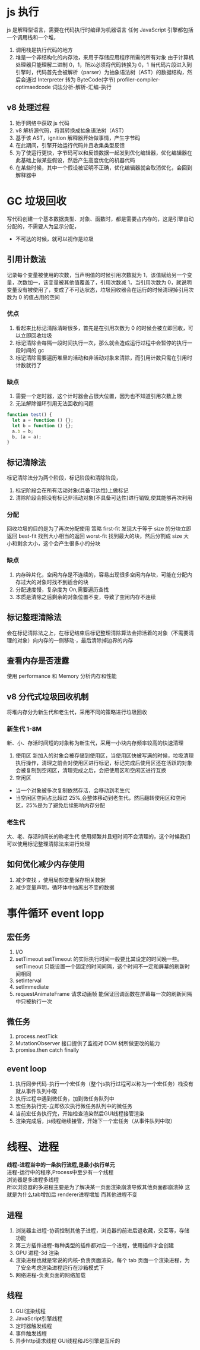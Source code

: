 # js 执行

js 是解释型语言，需要在代码执行时编译为机器语言
任何 JavaScript 引擎都包括一个调用栈和一个堆，

1. 调用栈是执行代码的地方
2. 堆是一个非结构化的内存池，来用于存储应用程序所需的所有对象
   由于计算机处理器只能理解二进制 0，1，所以必须将代码转换为 0，1
   当代码片段进入到引擎时，代码首先会被解析（parser）为抽象语法树（AST）的数据结构，然后会通过 Interpreter 转为 ByteCode(字节) profiler-compiler-optimaedcode
   词法分析-解析-汇编-执行

## v8 处理过程

1. 始于网络中获取 js 代码
2. v8 解析源代码，将其转换成抽象语法树（AST）
3. 基于该 AST，ignition 解释器开始做事情，产生字节码
4. 在此期间，引擎开始运行代码并且收集类型反馈
5. 为了使运行更快，字节码可以和反馈数据一起发到优化编辑器，优化编辑器在此基础上做某些假设，然后产生高度优化的机器代码
6. 在某些时候，其中一个假设被证明不正确，优化编辑器就会取消优化，会回到解释器中

# GC 垃圾回收

写代码创建一个基本数据类型、对象、函数时，都是需要占内存的，这是引擎自动分配的，不需要人为显示分配，

- 不可达的时候，就可以视作是垃圾

## 引用计数法

记录每个变量被使用的次数，当声明值的时候引用次数就为 1，该值赋给另一个变量，次数加一，该变量被其他值覆盖了，引用次数减 1，当引用次数为 0，就说明变量没有被使用了，变成了不可达状态，垃圾回收器会在运行的时候清理掉引用次数为 0 的值占用的空间

### 优点

1. 看起来比标记清除清晰很多，首先是在引用次数为 0 的时候会被立即回收，可以立即回收垃圾
2. 标记清除会每隔一段时间执行一次，那么就会造成运行过程中会暂停的执行一段时间的 gc
3. 标记清除需要遍历堆里的活动和非活动对象来清除，而引用计数只需在引用时计数就行了

### 缺点

1. 需要一个定时器，这个计时器会占很大位置，因为也不知道引用次数上限
2. 无法解除循环引用无法回收的问题

```js
function test() {
  let a = function () {};
  let b = function () {};
  a.b = b;
  b, (a = a);
}
```

## 标记清除法

标记清除法分为两个阶段，标记阶段和清除阶段，

1. 标记阶段会在所有活动对象(具备可达性)上做标记
2. 清除阶段会把没有标记非活动对象(不具备可达性)进行销毁,使其能够再次利用

### 分配

回收垃圾的目的是为了再次分配使用
策略
first-fit 发现大于等于 size 的分块立即返回
best-fit 找到大小相当的返回
worst-fit 找到最大的块，然后分割成 size 大小和剩余大小，这个会产生很多小的分块

### 缺点

1. 内存碎片化，空闲内存是不连续的，容易出现很多空闲内存块，可能在分配内存过大的对象时找不到适合的块
2. 分配速度慢，复杂度为 On,需要遍历查找
3. 本质是清除之后剩余的对象位置不变，导致了空闲内存不连续

## 标记整理清除法

会在标记清除法之上，在标记结束后标记整理清除算法会把活着的对象（不需要清理的对象）向内存的一侧移动·，最后清除掉边界的内存

## 查看内存是否泄露

使用 performance 和 Memory 分析内存和性能

## v8 分代式垃圾回收机制

将堆内存分为新生代和老生代，采用不同的策略进行垃圾回收

### 新生代 1-8M

新、小、存活时间短的对象称为新生代，采用一小块内存频率较高的快速清理

1. 使用区
   新加入的对象会被存储到使用区，当使用区快被写满的时候，垃圾清理执行操作，清理之前会对使用区进行标记，标记完成后使用区还在活跃的对象会被复制到空闲区，清理完成之后，会把使用区和空闲区进行互换
2. 空闲区

- 当一个对象被多次复制依然存活，会移动到老生代
- 当空闲区空间占比超过 25%,会整体移动到老生代，然后翻转使用区和空闲区，25%是为了避免后续影响内存分配

### 老生代

大、老、存活时间长的称老生代
使用频繁并且短时间不会清理的，这个时候我们可以使用标记整理清除法来进行处理

## 如何优化减少内存使用

1. 减少查找 ，使用局部变量保存相关数据
2. 减少变量声明，循环体中抽离出不变的数据

# 事件循环 event lopp

## 宏任务

1. I/O
2. setTimeout setTimeout 的实际执行时间一般要比其设定的时间晚一些。setTimeout 只能设置一个固定的时间间隔，这个时间不一定和屏幕的刷新时间相同
3. setInterval
4. setImmediate
5. requestAnimateFrame 请求动画帧 能保证回调函数在屏幕每一次的刷新间隔中只被执行一次

## 微任务
1. process.nextTick
2. MutationObserver 接口提供了监视对 DOM 树所做更改的能力
3. promise.then catch finally
## event loop
1. 执行同步代码-执行一个宏任务（整个js执行过程可以称为一个宏任务）栈没有就从事件队列中取  
2. 执行过程中遇到微任务，加到微任务队列中  
3. 宏任务执行完-立即依次执行微任务队列中的微任务  
4. 当前宏任务执行完，开始检查渲染然后GUI线程接管渲染  
5. 渲染完成后，js线程继续接管，开始下一个宏任务（从事件队列中取）  
# 线程、进程
**线程-进程当中的一条执行流程,是最小执行单元**  
进程-运行中的程序,Process中至少有一个线程   
浏览器是多进程多线程  
所以浏览器的多进程主要是为了解决某一页面渲染崩溃导致其他页面都崩溃掉 这就是为什么tab增加后 renderer进程增加 而其他进程不变
## 进程
1. 浏览器主进程-协调控制其他子进程，浏览器的前进后退收藏，交互等，存储功能  
2. 第三方插件进程-每种类型的插件都对应一个进程，使用插件才会创建  
3. GPU 进程-3d 渲染  
4. 渲染进程也就是常说的内核-负责页面渲染，每个 tab 页面一个渲染进程，为了安全考虑渲染进程运行在沙箱模式下  
5. 网络进程-负责页面的网络加载  
## 线程
1. GUI渲染线程
2. JavaScript引擎线程
3. 定时器触发线程
4. 事件触发线程
5. 异步http请求线程
GUI线程和JS引擎是互斥的
